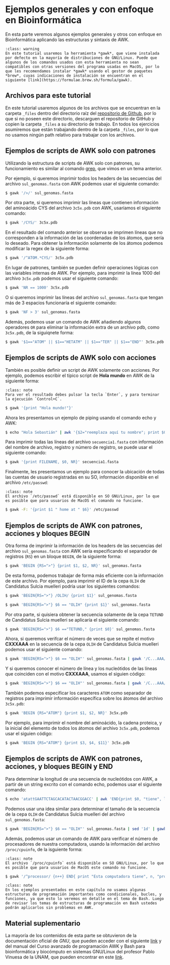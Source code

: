 # Ejemplos generales y con enfoque en Bioinformática

En esta parte veremos algunos ejemplos generales y otros con enfoque en Bioinformática aplicando las estructuras y sintaxis de AWK. 

```{admonition} Advertencia
:class: warning
En este tutorial usaremos la herramienta *gawk*, que viene instalada por defecto en la mayoría de distribuciones de GNU/Linux. Puede que algunos de los comandos usados con esta herramienta no sean compatibles con otras versiones del programa usadas en MacOS, por lo que les recomendamos instalar *gawk* usando el gestor de paquetes *brew*, cuyas indicaciones de instalación se encuentran en el siguiente [link](https://formulae.brew.sh/formula/gawk).
```

## Archivos para este tutorial
En este tutorial usaremos algunos de los archivos que se encuentran en la carpeta `_files` dentro del directorio raíz del [repositorio de Github](https://github.com/RSG-Ecuador/unix.bioinfo.rsgecuador), por lo que si no poseen este directorio, descarguen el repositorio de GitHub y copien la carpeta `_files` a su directorio de trabajo. En todos los ejercicios asumiremos que están trabajando dentro de la carpeta `_files`, por lo que no usamos ningún path relativo para trabajar con los archivos.

## Ejemplos de scripts de AWK solo con patrones

Utilizando la estructura de scripts de AWK solo con patrones, su funcionamiento es similar al comando [grep](https://rsg-ecuador.github.io/unix.bioinfo.rsgecuador/content/Curso_basico/04_Procesamiento_ficheros_regex_pipes/4_Grep.html), que vimos en un tema anterior. 

Por ejemplo, si queremos imprimir todos los headers de las secuencias del archivo `sul_genomas.fasta` con AWK podemos usar el siguiente comando: 

```bash
$ gawk '/>/' sul_genomas.fasta
```

Por otra parte, si queremos imprimir las líneas que contienen información del aminoácido CYS del archivo `3c5x.pdb` con AWK, usaríamos el siguiente comando:

```bash
$ gawk '/CYS/' 3c5x.pdb
```
En el resultado del comando anterior se observa se imprimen líneas que no corresponden a la información de las coordenadas de los átomos, que sería lo deseado. Para obtener la información solamente de los átomos podemos modificar la regex de la siguiente forma: 

```bash
$ gawk '/^ATOM.*CYS/' 3c5x.pdb
```

En lugar de patrones, también se pueden definir operaciones lógicas con las variables internas de AWK. Por ejemplo, para imprimir la línea 1000 del archivo `3c5x.pdb` podemos usar el siguiente comando: 

```bash
$ gawk 'NR == 1000' 3c5x.pdb
```

O si queremos imprimir las líneas del archivo `sul_genomas.fasta` que tengan más de 3 espacios funcionaría el siguiente comando: 

```bash
$ gawk 'NF > 3' sul_genomas.fasta
```

Además, podemos usar un comando de AWK añadiendo algunos operadores `OR` para eliminar la información extra de un archivo pdb, como `3c5x.pdb`, de la siguiqnete forma: 

```bash
$ gawk '$1=="ATOM" || $1=="HETATM" || $1=="TER" || $1=="END"' 3c5x.pdb > 3c5x_clean.pdb
```

## Ejemplos de scripts de AWK solo con acciones 

También es posible definir un script de AWK solamente con acciones. Por ejemplo, podemos escribir el típico script de **Hola mundo** en AWK de la siguiente forma: 

```{admonition} Nota
:class: note
Para ver el resultado debes pulsar la tecla `Enter`, y para terminar la ejecución `Control+C`. 
```

```bash
$ gawk '{print "Hola mundo!"}' 
```

Ahora les presentamos un ejemplo de piping usando el comando echo y AWK: 

```bash
$ echo "Hola Sebastián" | awk '{$2="reemplaza aquí tu nombre"; print $0}'
```

Para imprimir todas las líneas del archivo `secuencia1.fasta` con información del nombre de archivo, registro y número de registro, se puede usar el siguiente comando: 

```bash
$ gawk '{print FILENAME, $0, NR}' secuencia1.fasta
```

Finalmente, les presentamos un ejemplo para conocer la ubicación de todas las cuentas de usuario registradas en su SO, información disponible en el archivo `/etc/passwd`:

```{admonition} Nota
:class: note
El archivo `/etc/passwd` está disponible en SO GNU/Linux, por lo que es posible que para usuarios de MacOS el comando no funcione.  
```

```bash
$ gawk -F: '{print $1 " home at " $6}' /etc/passwd
```

## Ejemplos de scripts de AWK con patrones, acciones y bloques BEGIN 

Otra forma de imprimir la información de los headers de las secuencias del archivo `sul_genomas.fasta` con AWK sería especificando el separador de registros (`RS`) en un bloque `BEGIN`, de la siguiente forma: 

```bash
$ gawk 'BEGIN {RS=">"} {print $1, $2, NR}' sul_genomas.fasta
```

De esta forma, podemos trabajar de forma más eficiente con la información de este archivo. Por ejemplo, para imprimir el ID de la cepa `OLIH` de Candidatus Sulcia muelleri podría usar los siguientes comandos: 

```bash
$ gawk 'BEGIN{RS=">"} /OLIH/ {print $1}' sul_genomas.fasta
```

```bash
$ gawk 'BEGIN{RS=">"} $6 == "OLIH" {print $1}' sul_genomas.fasta
```

Por otra parte, si quisiera obtener la secuencia solamente de la cepa `TETUND` de Candidatus Sulcia muelleri se aplicaría el siguiente comando: 

```bash
$ gawk 'BEGIN{RS=">"} $6 =="TETUND," {print $0}' sul_genomas.fasta
```

Ahora, si queremos verifcar el número de veces que se repite el motivo **CXXXAAA** en la secuencia de la cepa `OLIH` de Candidatus Sulcia muelleri podemos usar el siguiente comando: 

```bash
$ gawk 'BEGIN{RS=">"} $6 == "OLIH"' sul_genomas.fasta | gawk '/C...AAA/{x++}END{print x}'
```

Y si queremos conocer el número de línea y los nucleótidos de las líneas que coinciden con el motivo **CXXXAAA**, usamos el siguien código: 

```bash
$ gawk 'BEGIN{RS=">"} $6 == "OLIH"' sul_genomas.fasta | gawk '/C...AAA/{print NR, $0}'
```

También podemos especificar los caracteres `ATOM` como separador de registros para imprimir información específica sobre los átomos del archivo `3c5x.pdb`: 

```bash
$ gawk 'BEGIN {RS="ATOM"} {print $1, $2, NR}' 3c5x.pdb
```

Por ejemplo, para imprimir el nombre del aminoácido, la cadena proteica, y la inicial del elemento de todos los átomos del archivo `3c5x.pdb`, podemos usar el siguien código: 

```bash
$ gawk 'BEGIN {RS="ATOM"} {print $3, $4, $11}' 3c5x.pdb
```

## Ejemplos de scripts de AWK con patrones, acciones, y bloques BEGIN y END

Para determinar la longitud de una secuencia de nucleótidos con AWK, a partir de un string excrito con el comando echo, podemos usar el siguiente comando: 

```bash
$ echo 'atattGAATTCTAGCACATACTAACGGACC' | awk 'END{print $0, "tiene", length($0), "nt de longitud"}'
```

Podemos usar una idea similar para determinar el tamaño de la secuencia de la cepa `OLIH` de Candidatus Sulcia muelleri del archivo `sul_genomas.fasta`:

```bash
$ gawk 'BEGIN{RS=">"} $6 == "OLIH"' sul_genomas.fasta | sed '1d' | gawk '{sum=sum+length($0)} END{print "Secuencia de cepa OLIH de Candidatus Sulcia muelleri tiene", sum, "nt de longitud"}'
```

Además, podemos usar un comando de AWK para verificar el número de procesadores de nuestra computadora, usando la información del archivo `/proc/cpuinfo`, de la isguiente forma:

```{admonition} Nota
:class: note
El archivo `/proc/cpuinfo` está disponible en SO GNU/Linux, por lo que es posible que para usuarios de MacOS este comando no funcione.  
```

```bash
$ gawk '/^processor/ {n++} END{ print "Esta computadora tiene", n, "procesadores"}' /proc/cpuinfo 
```

```{admonition} Nota importante
:class: note
En los ejemplos presentados en este capítulo no usamos algunas estructuras de programación importantes como condicionales, bucles, y funciones, ya que esto lo veremos en detalle en el tema de Bash. Luego de revisar los temas de estructuras de programación en Bash ustedes podrán aplicarlos sin problemas en AWK. 
```

## Material suplementario

La mayoría de los contenidos de esta parte se obtuvieron de la documentación oficial de *GNU*, que pueden acceder con el siguiente [link](https://www.gnu.org/software/gawk/manual/gawk.html) y del manual del Curso avanzado de programación AWK y Bash para bioinformática y biocómputo en sistemas GNU/Linux del profesor Pablo Vinuesa de la UNAM, que pueden encontrar en este [link](https://vinuesa.github.io/intro2linux/index.html).